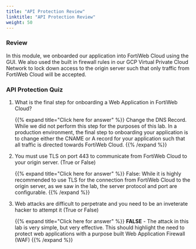 ```yaml
---
title: "API Protection Review"
linktitle: "API Protection Review"
weight: 50
---
```


### Review 

In this module, we onboarded our application into FortiWeb Cloud using the GUI.  We also used the built in firewall rules in our GCP Virtual Private Cloud Network to lock down access to the origin server such that only traffic from FortiWeb Cloud will be accepted.


### API Protection Quiz

1. What is the final step for onboarding a Web Application in FortiWeb Cloud?

    {{% expand title="Click here for answer" %}}
Change the DNS Record.  While we did not perform this step for the purposes of this lab.  In a production environment, the final step to onboarding your application is to change either the CNAME or A record for your application such that all traffic is directed towards FortiWeb Cloud.
    {{% /expand %}}

2. You must use TLS on port 443 to communicate from FortiWeb Cloud to your origin server. (True or False)

    {{% expand title="Click here for answer" %}}
False: While it is highly recommended to use TLS for the connection from FortiWeb Cloud to the origin server, as we saw in the lab, the server protocol and port are configurable.
    {{% /expand %}}

3. Web attacks are difficult to perpetrate and you need to be an inveterate hacker to attempt it (True or False)

    {{% expand title="Click here for answer" %}}
**FALSE** - The attack in this lab is very simple, but very effective.  This should highlight the need to protect web applications with a purpose built Web Application Firewall (WAF)
    {{% /expand %}}